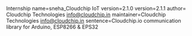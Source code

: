 Internship
name=sneha_Cloudchip IoT
version=2.1.0
version=2.1.1
author= Cloudchip Technologies <info@cloudchip.in>
maintainer=Cloudchip Technologies <info@cloudchip.in>
sentence=Cloudchip.io communication library for Arduino, ESP8266 & EPS32
